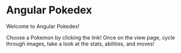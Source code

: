 # Angular Pokedex

Welcome to Angular Pokedex!

Choose a Pokemon by clicking the link!  Once on the view page, cycle through images, take a look at the stats, abilities, and moves!
